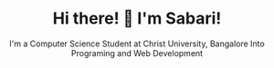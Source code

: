 <!-- Header -->
<p align="center">
<!--   <img src="header.png" width="800" height="400" alt="Header"> -->
</p>

<!-- Introduction -->
<h1 align="center">Hi there! 👋 I'm Sabari!</h1>
<p align="center">
  I'm a Computer Science Student at Christ University, Bangalore
  Into Programing and Web Development
</p>
